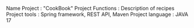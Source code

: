 Name Project : "CookBook"
Project Functions : Description of recipes
Project tools : Spring framework, REST API, Maven
Project language : JAVA 17